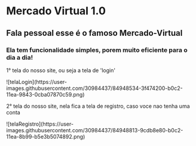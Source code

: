 <h1>Mercado Virtual 1.0</h1>
<h2>Fala pessoal esse é o famoso Mercado-Virtual</h2>

<h3>Ela tem funcionalidade simples, porem muito eficiente para o dia a dia!</h3>

<p>1° tela do nosso site, ou seja a tela de 'login'</p>
![telaLogin](https://user-images.githubusercontent.com/30984437/84948534-3f474200-b0c2-11ea-9843-0cba07870c59.png)

<p>2° tela do nosso site, nela fica a tela de registro, caso voce nao tenha uma conta</p>
![telaRegistro](https://user-images.githubusercontent.com/30984437/84948813-9cdb8e80-b0c2-11ea-8b99-b5e3b5074892.png)
